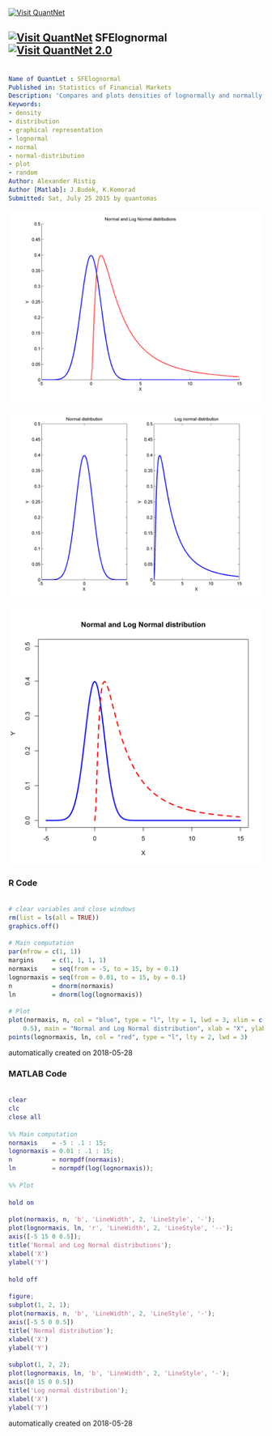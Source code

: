 [<img src="https://github.com/QuantLet/Styleguide-and-FAQ/blob/master/pictures/banner.png" width="888" alt="Visit QuantNet">](http://quantlet.de/)

## [<img src="https://github.com/QuantLet/Styleguide-and-FAQ/blob/master/pictures/qloqo.png" alt="Visit QuantNet">](http://quantlet.de/) **SFElognormal** [<img src="https://github.com/QuantLet/Styleguide-and-FAQ/blob/master/pictures/QN2.png" width="60" alt="Visit QuantNet 2.0">](http://quantlet.de/)

```yaml

Name of QuantLet : SFElognormal
Published in: Statistics of Financial Markets
Description: 'Compares and plots densities of lognormally and normally distributed random variables.'
Keywords:
- density
- distribution
- graphical representation
- lognormal
- normal
- normal-distribution
- plot
- random
Author: Alexander Ristig
Author [Matlab]: J.Budek, K.Komorad
Submitted: Sat, July 25 2015 by quantomas
```

![Picture1](SFElognormal-1_m.png)

![Picture2](SFElognormal-2_m.png)

![Picture3](SFElognormal.png)

### R Code
```r

# clear variables and close windows
rm(list = ls(all = TRUE))
graphics.off()

# Main computation
par(mfrow = c(1, 1))
margins     = c(1, 1, 1, 1)
normaxis    = seq(from = -5, to = 15, by = 0.1)
lognormaxis = seq(from = 0.01, to = 15, by = 0.1)
n           = dnorm(normaxis)
ln          = dnorm(log(lognormaxis))

# Plot
plot(normaxis, n, col = "blue", type = "l", lty = 1, lwd = 3, xlim = c(-5, 15), ylim = c(0, 
    0.5), main = "Normal and Log Normal distribution", xlab = "X", ylab = "Y")
points(lognormaxis, ln, col = "red", type = "l", lty = 2, lwd = 3)
```

automatically created on 2018-05-28

### MATLAB Code
```matlab

clear
clc
close all

%% Main computation
normaxis    = -5 : .1 : 15;
lognormaxis = 0.01 : .1 : 15;
n           = normpdf(normaxis);
ln          = normpdf(log(lognormaxis));

%% Plot

hold on

plot(normaxis, n, 'b', 'LineWidth', 2, 'LineStyle', '-');
plot(lognormaxis, ln, 'r', 'LineWidth', 2, 'LineStyle', '--');
axis([-5 15 0 0.5]);
title('Normal and Log Normal distributions'); 
xlabel('X')
ylabel('Y')

hold off

figure;
subplot(1, 2, 1);
plot(normaxis, n, 'b', 'LineWidth', 2, 'LineStyle', '-');
axis([-5 5 0 0.5])
title('Normal distribution'); 
xlabel('X')
ylabel('Y')

subplot(1, 2, 2);
plot(lognormaxis, ln, 'b', 'LineWidth', 2, 'LineStyle', '-');
axis([0 15 0 0.5])
title('Log normal distribution');
xlabel('X')
ylabel('Y')
```

automatically created on 2018-05-28